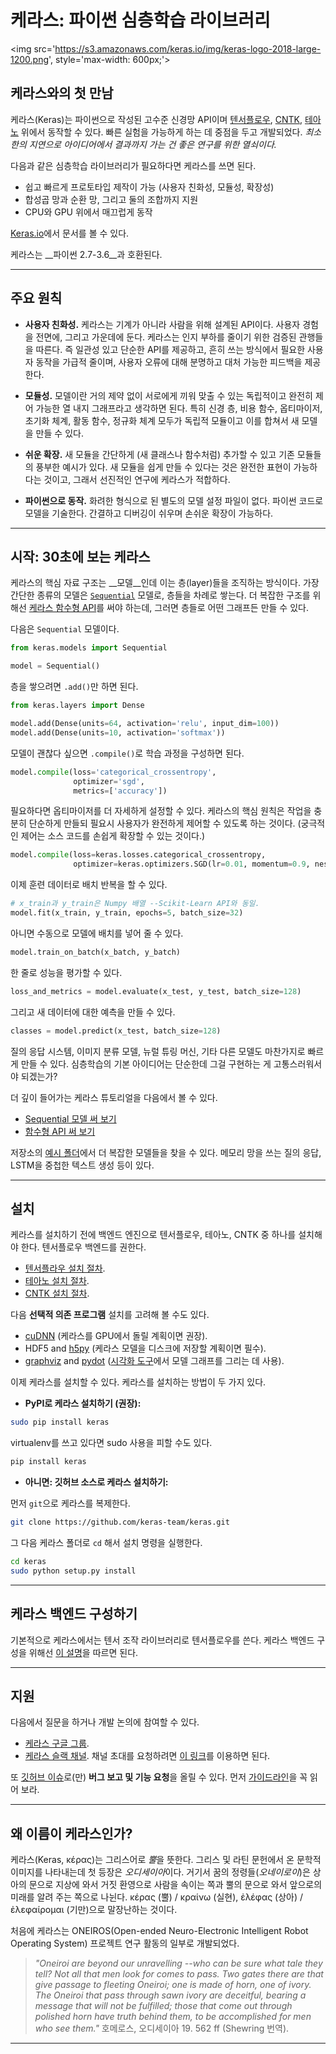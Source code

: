 # 케라스: 파이썬 심층학습 라이브러리

<img src='https://s3.amazonaws.com/keras.io/img/keras-logo-2018-large-1200.png', style='max-width: 600px;'>



## 케라스와의 첫 만남

케라스(Keras)는 파이썬으로 작성된 고수준 신경망 API이며 [텐서플로우](https://github.com/tensorflow/tensorflow), [CNTK](https://github.com/Microsoft/cntk), [테아노](https://github.com/Theano/Theano) 위에서 동작할 수 있다. 빠른 실험을 가능하게 하는 데 중점을 두고 개발되었다. *최소한의 지연으로 아이디어에서 결과까지 가는 건 좋은 연구를 위한 열쇠이다.*

다음과 같은 심층학습 라이브러리가 필요하다면 케라스를 쓰면 된다.

- 쉽고 빠르게 프로토타입 제작이 가능 (사용자 친화성, 모듈성, 확장성)
- 합성곱 망과 순환 망, 그리고 둘의 조합까지 지원
- CPU와 GPU 위에서 매끄럽게 동작

[Keras.io](https://keras.io)에서 문서를 볼 수 있다.

케라스는 __파이썬 2.7-3.6__과 호환된다.


------------------


## 주요 원칙

- __사용자 친화성.__ 케라스는 기계가 아니라 사람을 위해 설계된 API이다. 사용자 경험을 전면에, 그리고 가운데에 둔다. 케라스는 인지 부하를 줄이기 위한 검증된 관행들을 따른다. 즉 일관성 있고 단순한 API를 제공하고, 흔히 쓰는 방식에서 필요한 사용자 동작을 가급적 줄이며, 사용자 오류에 대해 분명하고 대처 가능한 피드백을 제공한다.

- __모듈성.__ 모델이란 거의 제약 없이 서로에게 끼워 맞출 수 있는 독립적이고 완전히 제어 가능한 열 내지 그래프라고 생각하면 된다. 특히 신경 층, 비용 함수, 옵티마이저, 초기화 체계, 활동 함수, 정규화 체계 모두가 독립적 모듈이고 이를 합쳐서 새 모델을 만들 수 있다.

- __쉬운 확장.__ 새 모듈을 간단하게 (새 클래스나 함수처럼) 추가할 수 있고 기존 모듈들의 풍부한 예시가 있다. 새 모듈을 쉽게 만들 수 있다는 것은 완전한 표현이 가능하다는 것이고, 그래서 선진적인 연구에 케라스가 적합하다.

- __파이썬으로 동작.__ 화려한 형식으로 된 별도의 모델 설정 파일이 없다. 파이썬 코드로 모델을 기술한다. 간결하고 디버깅이 쉬우며 손쉬운 확장이 가능하다.


------------------


## 시작: 30초에 보는 케라스

케라스의 핵심 자료 구조는 __모델__인데 이는 층(layer)들을 조직하는 방식이다. 가장 간단한 종류의 모델은 [`Sequential`](https://keras.io/getting-started/sequential-model-guide) 모델로, 층들을 차례로 쌓는다. 더 복잡한 구조를 위해선 [케라스 함수형 API](https://keras.io/getting-started/functional-api-guide)를 써야 하는데, 그러면 층들로 어떤 그래프든 만들 수 있다.

다음은 `Sequential` 모델이다.

```python
from keras.models import Sequential

model = Sequential()
```

층을 쌓으려면 `.add()`만 하면 된다.

```python
from keras.layers import Dense

model.add(Dense(units=64, activation='relu', input_dim=100))
model.add(Dense(units=10, activation='softmax'))
```

모델이 괜찮다 싶으면 `.compile()`로 학습 과정을 구성하면 된다.

```python
model.compile(loss='categorical_crossentropy',
              optimizer='sgd',
              metrics=['accuracy'])
```

필요하다면 옵티마이저를 더 자세하게 설정할 수 있다. 케라스의 핵심 원칙은 작업을 충분히 단순하게 만들되 필요시 사용자가 완전하게 제어할 수 있도록 하는 것이다. (궁극적인 제어는 소스 코드를 손쉽게 확장할 수 있는 것이다.)
```python
model.compile(loss=keras.losses.categorical_crossentropy,
              optimizer=keras.optimizers.SGD(lr=0.01, momentum=0.9, nesterov=True))
```

이제 훈련 데이터로 배치 반복을 할 수 있다.

```python
# x_train과 y_train은 Numpy 배열 --Scikit-Learn API와 동일.
model.fit(x_train, y_train, epochs=5, batch_size=32)
```

아니면 수동으로 모델에 배치를 넣어 줄 수 있다.

```python
model.train_on_batch(x_batch, y_batch)
```

한 줄로 성능을 평가할 수 있다.

```python
loss_and_metrics = model.evaluate(x_test, y_test, batch_size=128)
```

그리고 새 데이터에 대한 예측을 만들 수 있다.

```python
classes = model.predict(x_test, batch_size=128)
```

질의 응답 시스템, 이미지 분류 모델, 뉴럴 튜링 머신, 기타 다른 모델도 마찬가지로 빠르게 만들 수 있다. 심층학습의 기본 아이디어는 단순한데 그걸 구현하는 게 고통스러워서야 되겠는가?

더 깊이 들어가는 케라스 튜토리얼을 다음에서 볼 수 있다.

- [Sequential 모델 써 보기](https://keras.io/getting-started/sequential-model-guide)
- [함수형 API 써 보기](https://keras.io/getting-started/functional-api-guide)

저장소의 [예시 폴더](https://github.com/keras-team/keras/tree/master/examples)에서 더 복잡한 모델들을 찾을 수 있다. 메모리 망을 쓰는 질의 응답, LSTM을 중첩한 텍스트 생성 등이 있다.


------------------


## 설치

케라스를 설치하기 전에 백엔드 엔진으로 텐서플로우, 테아노, CNTK 중 하나를 설치해야 한다. 텐서플로우 백엔드를 권한다.

- [텐서플라우 설치 절차](https://www.tensorflow.org/install/).
- [테아노 설치 절차](http://deeplearning.net/software/theano/install.html#install).
- [CNTK 설치 절차](https://docs.microsoft.com/en-us/cognitive-toolkit/setup-cntk-on-your-machine).

다음 **선택적 의존 프로그램** 설치를 고려해 볼 수도 있다.

- [cuDNN](https://docs.nvidia.com/deeplearning/sdk/cudnn-install/) (케라스를 GPU에서 돌릴 계획이면 권장).
- HDF5 and [h5py](http://docs.h5py.org/en/latest/build.html) (케라스 모델을 디스크에 저장할 계획이면 필수).
- [graphviz](https://graphviz.gitlab.io/download/) and [pydot](https://github.com/erocarrera/pydot) ([시각화 도구](https://keras.io/visualization/)에서 모델 그래프를 그리는 데 사용).

이제 케라스를 설치할 수 있다. 케라스를 설치하는 방법이 두 가지 있다.

- **PyPI로 케라스 설치하기 (권장):**

```sh
sudo pip install keras
```

virtualenv를 쓰고 있다면 sudo 사용을 피할 수도 있다.

```sh
pip install keras
```

- **아니면: 깃허브 소스로 케라스 설치하기:**

먼저 `git`으로 케라스를 복제한다.

```sh
git clone https://github.com/keras-team/keras.git
```

 그 다음 케라스 폴더로 `cd` 해서 설치 명령을 실행한다.
```sh
cd keras
sudo python setup.py install
```

------------------


## 케라스 백엔드 구성하기

기본적으로 케라스에서는 텐서 조작 라이브러리로 텐서플로우를 쓴다. 케라스 백엔드 구성을 위해선 [이 설명](https://keras.io/backend/)을 따르면 된다.

------------------


## 지원

다음에서 질문을 하거나 개발 논의에 참여할 수 있다.

- [케라스 구글 그룹](https://groups.google.com/forum/#!forum/keras-users).
- [케라스 슬랙 채널](https://kerasteam.slack.com). 채널 초대를 요청하려면 [이 링크](https://keras-slack-autojoin.herokuapp.com/)를 이용하면 된다.

또 [깃허브 이슈](https://github.com/keras-team/keras/issues)로(만) **버그 보고 및 기능 요청**을 올릴 수 있다. 먼저 [가이드라인](https://github.com/keras-team/keras/blob/master/CONTRIBUTING.md)을 꼭 읽어 보라.


------------------


## 왜 이름이 케라스인가?

케라스(Keras, κέρας)는 그리스어로 *뿔*을 뜻한다. 그리스 및 라틴 문헌에서 온 문학적 이미지를 나타내는데 첫 등장은 *오디세이아*이다. 거기서 꿈의 정령들(_오네이로이_)은 상아의 문으로 지상에 와서 거짓 환영으로 사람을 속이는 쪽과 뿔의 문으로 와서 앞으로의 미래를 알려 주는 쪽으로 나뉜다. κέρας (뿔) / κραίνω (실현), ἐλέφας (상아) / ἐλεφαίρομαι (기만)으로 말장난하는 것이다.

처음에 케라스는 ONEIROS(Open-ended Neuro-Electronic Intelligent Robot Operating System) 프로젝트 연구 활동의 일부로 개발되었다.

>_"Oneiroi are beyond our unravelling --who can be sure what tale they tell? Not all that men look for comes to pass. Two gates there are that give passage to fleeting Oneiroi; one is made of horn, one of ivory. The Oneiroi that pass through sawn ivory are deceitful, bearing a message that will not be fulfilled; those that come out through polished horn have truth behind them, to be accomplished for men who see them."_ 호메로스, 오디세이아 19. 562 ff (Shewring 번역).

------------------
